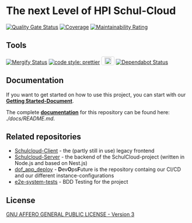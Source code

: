 # The next Level of HPI Schul-Cloud

[![Quality Gate Status](https://sonarcloud.io/api/project_badges/measure?project=hpi-schul-cloud_nuxt-client&metric=alert_status)](https://sonarcloud.io/summary/new_code?id=hpi-schul-cloud_nuxt-client)
[![Coverage](https://sonarcloud.io/api/project_badges/measure?project=hpi-schul-cloud_nuxt-client&metric=coverage)](https://sonarcloud.io/summary/new_code?id=hpi-schul-cloud_nuxt-client)
[![Maintainability Rating](https://sonarcloud.io/api/project_badges/measure?project=hpi-schul-cloud_nuxt-client&metric=sqale_rating)](https://sonarcloud.io/summary/new_code?id=hpi-schul-cloud_nuxt-client)

## Tools

[![Mergify Status](https://gh.mergify.io/badges/hpi-schul-cloud/nuxt-client.png?style=cut)](https://mergify.io) [![code style: prettier](https://img.shields.io/badge/code_style-prettier-ff69b4.svg?style=flat)](https://github.com/prettier/prettier) <a href="https://lokalise.com/" ><img height="18px" src="https://lokalise.com/img/lokalise_logo_black.png" style="padding: 2px 8px; border: 1px solid lightgrey; border-radius: 4px;" alt="Lokalise Logo"></a> [![Dependabot Status](https://api.dependabot.com/badges/status?host=github&repo=hpi-schul-cloud/nuxt-client)](https://dependabot.com)

## Documentation

If you want to get started on how to use this project, you can start with our **[Getting Started-Document](./docs/0_GettingStarted.md)**.

The complete **[documentation](./docs/README.md)** for this repository can be found here: *./docs/README.md*.

## Related repositories

- [Schulcloud-Client](https://github.com/hpi-schul-cloud/schulcloud-client) - the (partly still in use) legacy frontend
- [Schulcloud-Server](https://github.com/hpi-schul-cloud/schulcloud-server) - the backend of the SchulCloud-project (written in Node.js and based on Nest.js)
- [dof_app_deploy](https://github.com/hpi-schul-cloud/dof_app_deploy) - **D**ev**O**ps**F**uture is the repository containg our CI/CD and our different instance-configurations
- [e2e-system-tests](https://github.com/hpi-schul-cloud/e2e-system-tests) - BDD Testing for the project

## License

[GNU AFFERO GENERAL PUBLIC LICENSE - Version 3](./LICENSE.md)


